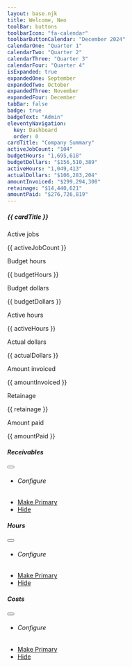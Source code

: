```yaml
---
layout: base.njk
title: Welcome, Neo
toolBar: buttons
toolbarIcon: "fa-calendar"
toolbarButtonCalendar: "December 2024"
calendarOne: "Quarter 1"
calendarTwo: "Quarter 2"
calendarThree: "Quarter 3"
calendarFour: "Quarter 4"
isExpanded: true
expandedOne: September
expandedTwo: October
expandedThree: November
expandedFour: December
tabBar: false
badge: true
badgeText: "Admin"
eleventyNavigation:
  key: Dashboard
  order: 0
cardTitle: "Company Summary"
activeJobCount: "104"
budgetHours: "1,695,618"
budgetDollars: "$156,510,389"
activeHours: "1,049,413"
actualDollars: "$106,283,204"
amountInvoiced: "$299,294,300"
retainage: "$14,440,621"
amountPaid: "$276,726,819"
---
```


<div class="card w-100  mb-3">
  <div class="card-header">
    <h5 class="card-title">{{ cardTitle }}</h5>
  </div>
  <div class="card-body">
    <div class="row">
      <div class="col">
        <p class="card-text mb-1">Active jobs</p>
        <p class="text-body-secondary">{{ activeJobCount }}</p>
      </div>
      <div class="col">
        <p class="card-text mb-1">Budget hours</p>
        <p class="text-body-secondary">{{ budgetHours }}</p>
      </div>
      <div class="col">
        <p class="card-text mb-1">Budget dollars</p>
        <p class="text-body-secondary">{{ budgetDollars }}</p>
      </div>
      <div class="col">
        <p class="card-text mb-1">Active hours</p>
        <p class="text-body-secondary">{{ activeHours }}</p>
      </div>
      <div class="col">
        <p class="card-text mb-1">Actual dollars</p>
        <p class="text-body-secondary">{{ actualDollars }}</p>
      </div>
      <div class="col">
        <p class="card-text mb-1">Amount invoiced</p>
        <p class="text-body-secondary">{{ amountInvoiced }}</p>
      </div>
      <div class="col">
        <p class="card-text mb-1">Retainage</p>
        <p class="text-body-secondary">{{ retainage }}</p>
      </div>
      <div class="col">
        <p class="card-text mb-1">Amount paid</p>
        <p class="text-body-secondary">{{ amountPaid }}</p>
      </div>
    </div>
  </div>
</div>

<div class="row row-cols-1 row-cols-md-2 g-4">
  <div class="col">
    <div class="card">
      <div class="card-header d-flex justify-content-between align-items-center">
        <h5 class="card-title">Receivables</h5>
        <button class="btn btn-sm btn-outline-secondary dropdown-toggle settings-dropdown-icon" type="button" data-bs-toggle="dropdown" aria-expanded="false">
        </button>
        <ul class="dropdown-menu dropdown-menu-end">
          <li><h6 class="dropdown-header">Configure</h6></li>
          <li><a class="dropdown-item" href="">Make Primary</a></li>
          <li><a class="dropdown-item" href="">Hide</a></li>
        </ul>
      </div>
      <div class="card-body">
        <canvas id="receivablesChart"></canvas>
      </div>
    </div>
  </div>
  <div class="col">
    <div class="card">
      <div class="card-header d-flex justify-content-between align-items-center">
        <h5 class="card-title">Hours</h5>
        <button class="btn btn-sm btn-outline-secondary dropdown-toggle settings-dropdown-icon" type="button" data-bs-toggle="dropdown" aria-expanded="false">
        </button>
        <ul class="dropdown-menu dropdown-menu-end">
          <li><h6 class="dropdown-header">Configure</h6></li>
          <li><a class="dropdown-item" href="">Make Primary</a></li>
          <li><a class="dropdown-item" href="">Hide</a></li>
        </ul>
      </div>
      <div class="card-body">
        <canvas id="hoursChart"></canvas>
      </div>
    </div>
  </div>
  <div class="col">
    <div class="card">
      <div class="card-header d-flex justify-content-between align-items-center">
        <h5 class="card-title">Costs</h5>
        <button class="btn btn-sm btn-outline-secondary dropdown-toggle settings-dropdown-icon" type="button" data-bs-toggle="dropdown" aria-expanded="false">
        </button>
        <ul class="dropdown-menu dropdown-menu-end">
          <li><h6 class="dropdown-header">Configure</h6></li>
          <li><a class="dropdown-item" href="">Make Primary</a></li>
          <li><a class="dropdown-item" href="">Hide</a></li>
        </ul>
      </div>
      <div class="card-body">
        <canvas id="costsChart"></canvas>
      </div>
    </div>
  </div>
</div>
  <!-- <div class="custom-placeholder"></div> -->

<script>
  // Sample data
  const months = ['January', 'February', 'March', 'April', 'May', 'June'];
  const actualHours = [120, 150, 130, 160, 170, 180];
  const budgetHours = [140, 160, 120, 150, 160, 170];

  // Chart configuration
  const data = {
    labels: months,
    datasets: [
      {
        label: 'Actual Hours',
        data: actualHours,
        backgroundColor: 'rgba(75, 192, 192, 0.6)',
        borderColor: 'rgba(75, 192, 192, 1)',
        borderWidth: 1
      },
      {
        label: 'Budget Hours',
        data: budgetHours,
        backgroundColor: 'rgba(255, 99, 132, 0.6)',
        borderColor: 'rgba(255, 99, 132, 1)',
        borderWidth: 1
      }
    ]
  };

  const config = {
    type: 'bar',
    data: data,
    options: {
      responsive: true,
      plugins: {
        legend: {
          position: 'top'
        },
        title: {
          display: true,
          text: 'Actual Hours vs Budget Hours (6-Month Period)'
        }
      },
      scales: {
        y: {
          beginAtZero: true
        }
      }
    }
  };

  // Render the chart
  const ctx = document.getElementById('hoursChart').getContext('2d');
  new Chart(ctx, config);
</script>
<script>
    // Sample data
    const monthCosts = ['January', 'February', 'March', 'April', 'May', 'June'];
    const actualCosts = [2000, 2500, 2300, 2800, 3000, 3200];
    const budgetCosts = [2200, 2400, 2100, 2600, 2900, 3100];

    // Chart configuration
    const sampleCostsChart = {
      labels: monthCosts,
      datasets: [
        {
          label: 'Actual Costs ($)',
          data: actualCosts,
          backgroundColor: 'rgba(54, 162, 235, 0.6)',
          borderColor: 'rgba(54, 162, 235, 1)',
          borderWidth: 1
        },
        {
          label: 'Budget Costs ($)',
          data: budgetCosts,
          backgroundColor: 'rgba(255, 206, 86, 0.6)',
          borderColor: 'rgba(255, 206, 86, 1)',
          borderWidth: 1
        }
      ]
    };

    const sampleCostsChartConfig = {
      type: 'bar',
      data: sampleCostsChart,
      options: {
        responsive: true,
        plugins: {
          legend: {
            position: 'top'
          },
          title: {
            display: true,
            text: 'Actual Costs vs Budget Costs (6-Month Period)'
          }
        },
        scales: {
          y: {
            beginAtZero: true,
            title: {
              display: true,
              text: 'Costs ($)'
            }
          }
        }
      }
    };

    // Render the chart
    const ctxCostsChart = document.getElementById('costsChart').getContext('2d');
    new Chart(ctxCostsChart, sampleCostsChartConfig);
  </script>

<script>
    // Sample data
    const monthsReceivables = ['January', 'February', 'March', 'April', 'May', 'June'];
    const amountInvoiced = [5000, 5200, 4800, 5300, 5500, 6000];
    const amountPaid = [4500, 5000, 4700, 5100, 5400, 5800];
    const retainage = [500, 200, 100, 200, 100, 200];

    // Chart configuration
    const sampleReceivablesChart = {
      labels: monthsReceivables,
      datasets: [
        {
          label: 'Amount Invoiced ($)',
          data: amountInvoiced,
          backgroundColor: 'rgba(75, 192, 192, 0.6)',
          borderColor: 'rgba(75, 192, 192, 1)',
          borderWidth: 1
        },
        {
          label: 'Amount Paid ($)',
          data: amountPaid,
          backgroundColor: 'rgba(54, 162, 235, 0.6)',
          borderColor: 'rgba(54, 162, 235, 1)',
          borderWidth: 1
        },
        {
          label: 'Retainage ($)',
          data: retainage,
          backgroundColor: 'rgba(255, 206, 86, 0.6)',
          borderColor: 'rgba(255, 206, 86, 1)',
          borderWidth: 1
        }
      ]
    };

    const sampleReceivablesChartConfig = {
      type: 'bar',
      data: sampleReceivablesChart,
      options: {
        responsive: true,
        plugins: {
          legend: {
            position: 'top'
          },
          title: {
            display: true,
            text: 'Receivables: Amount Invoiced vs Amount Paid vs Retainage'
          }
        },
        scales: {
          y: {
            beginAtZero: true,
            title: {
              display: true,
              text: 'Amount ($)'
            }
          }
        }
      }
    };

    // Render the chart
    const ctxReceivablesChart = document.getElementById('receivablesChart').getContext('2d');
    new Chart(ctxReceivablesChart, sampleReceivablesChartConfig);
  </script>
